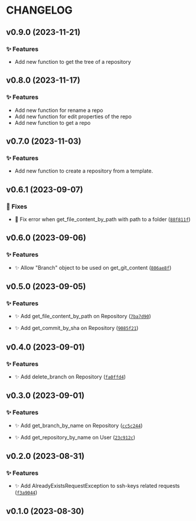 # CHANGELOG


## v0.9.0 (2023-11-21)




### ✨ Features

* Add new function to get the tree of a repository




## v0.8.0 (2023-11-17)




### ✨ Features

* Add new function for rename a repo
* Add new function for edit properties of the repo
* Add new function to get a repo




## v0.7.0 (2023-11-03)




### ✨ Features

* Add new function to create a repository from a template.




## v0.6.1 (2023-09-07)


### 🐛 Fixes

* 🐛 Fix error when get_file_content_by_path with path to a folder ([`88f811f`](https://github.com/AthAshino/gipea/commit/88f811fec2c5b8290a2639b0258ab34af5076a67))




## v0.6.0 (2023-09-06)




### ✨ Features

* ✨ Allow &#34;Branch&#34; object to be used on get_git_content ([`806ae8f`](https://github.com/AthAshino/gipea/commit/806ae8f21aa26c0dd1a387686ef9996445d58a2e))




## v0.5.0 (2023-09-05)


### ✨ Features

* ✨ Add get_file_content_by_path on Repository ([`7ba7d90`](https://github.com/AthAshino/gipea/commit/7ba7d906fe440ec467e1a67a817a3903fdac7dbd))

* ✨ Add get_commit_by_sha on Repository ([`9085f21`](https://github.com/AthAshino/gipea/commit/9085f21d9130f35adabc3fd29a8abcd0a7c2af1f))




## v0.4.0 (2023-09-01)


### ✨ Features

* ✨ Add delete_branch on Repository ([`fa0ffd4`](https://github.com/AthAshino/gipea/commit/fa0ffd4db0d6d5f17af8b304fadc981bc079c19f))




## v0.3.0 (2023-09-01)




### ✨ Features

* ✨ Add get_branch_by_name on Repository ([`cc5c244`](https://github.com/AthAshino/gipea/commit/cc5c24446d7937942ee504b02149e4f449d60a7f))

* ✨ Add get_repository_by_name on User ([`23c912c`](https://github.com/AthAshino/gipea/commit/23c912c17b05f8fe07a1d9adfb9acec3c11fd033))




## v0.2.0 (2023-08-31)




### ✨ Features

* ✨ Add AlreadyExistsRequestException to ssh-keys related requests ([`f3a9044`](https://github.com/AthAshino/gipea/commit/f3a90449b490e3bb69ee4f36b028dee106057451))




## v0.1.0 (2023-08-30)



